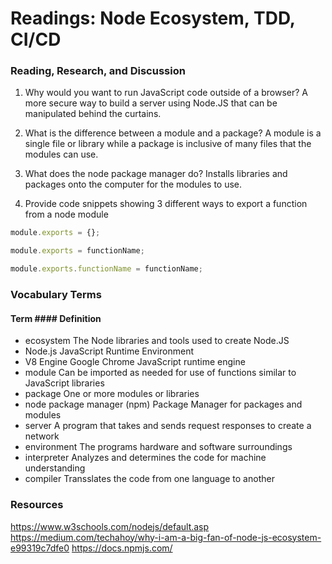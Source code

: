 # Readings: Node Ecosystem, TDD, CI/CD

### Reading, Research, and Discussion

   1. Why would you want to run JavaScript code outside of a browser?
   A more secure way to build a server using Node.JS that can be manipulated behind the curtains.
   
   2. What is the difference between a module and a package?
   A module is a single file or library while a package is inclusive of many files that the modules can use.
   
   3. What does the node package manager do?
   Installs libraries and packages onto the computer for the modules to use.
   
   4. Provide code snippets showing 3 different ways to export a function from a node module
   ```js
   module.exports = {};
   ```
   ```js
   module.exports = functionName;
   ```
   ```js
   module.exports.functionName = functionName;
   ```
   
   
### Vocabulary Terms

#### Term                        #### Definition
- ecosystem                   The Node libraries and tools used to create Node.JS
- Node.js                     JavaScript Runtime Environment
- V8 Engine                   Google Chrome JavaScript runtime engine
- module                      Can be imported as needed for use of functions similar to JavaScript libraries
- package                     One or more modules or libraries
- node package manager (npm)  Package Manager for packages and modules
- server                      A program that takes and sends request responses to create a network
- environment                 The programs hardware and software surroundings
- interpreter                 Analyzes and determines the code for machine understanding
- compiler                    Transslates the code from one language to another


### Resources
https://www.w3schools.com/nodejs/default.asp
https://medium.com/techahoy/why-i-am-a-big-fan-of-node-js-ecosystem-e99319c7dfe0
https://docs.npmjs.com/

